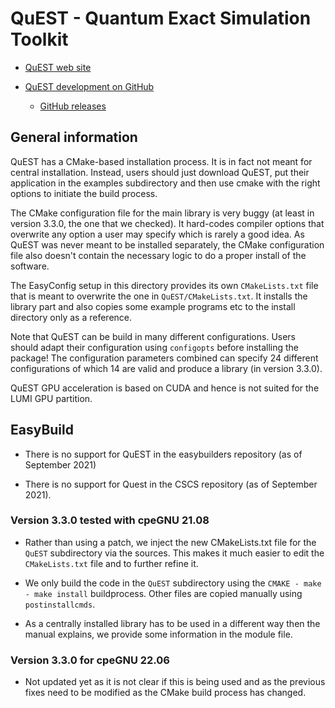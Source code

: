 # QuEST - Quantum Exact Simulation Toolkit

  * [QuEST web site](https://quest.qtechtheory.org/)

  * [QuEST development on GitHub](https://github.com/QuEST-Kit/QuEST)

      * [GitHub releases](https://github.com/QuEST-Kit/QuEST/releases)


## General information

QuEST has a CMake-based installation process. It is in fact not meant for
central installation. Instead, users should just download QuEST, put their
application in the examples subdirectory and then use cmake with the right
options to initiate the build process.

The CMake configuration file for the main library is very buggy (at least
in version 3.3.0, the one that we checked). It hard-codes compiler options
that overwrite any option a user may specify which is rarely a good idea.
As QuEST was never meant to be installed separately, the CMake configuration
file also doesn't contain the necessary logic to do a proper install of the
software.

The EasyConfig setup in this directory provides its own ``CMakeLists.txt``
file that is meant to overwrite the one in ``QuEST/CMakeLists.txt``. It
installs the library part and also copies some example programs etc to the
install directory only as a reference.

Note that QuEST can be build in many different configurations. Users should
adapt their configuration using ``configopts`` before installing the
package! The configuration parameters combined can specify 24 different
configurations of which 14 are valid and produce a library (in version 3.3.0).

QuEST GPU acceleration is based on CUDA and hence is not suited for the
LUMI GPU partition.


## EasyBuild

  * There is no support for QuEST in the easybuilders repository (as of
    September 2021)

  * There is no support for Quest in the CSCS repository (as of September 2021).


### Version 3.3.0 tested with cpeGNU 21.08

  * Rather than using a patch, we inject the new CMakeLists.txt file for the
    ``QuEST`` subdirectory via the sources. This makes it much easier to edit
    the ``CMakeLists.txt`` file and to further refine it.

  * We only build the code in the ``QuEST`` subdirectory using the
    ``CMAKE - make - make install`` buildprocess. Other files are copied
    manually using ``postinstallcmds``.

  * As a centrally installed library has to be used in a different way then the
    manual explains, we provide some information in the module file.


### Version 3.3.0 for cpeGNU 22.06

  * Not updated yet as it is not clear if this is being used and as the previous
    fixes need to be modified as the CMake build process has changed.
